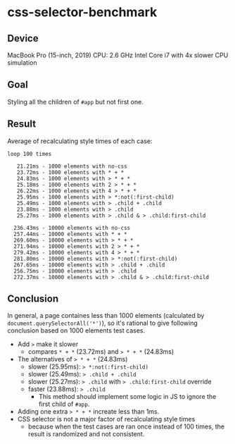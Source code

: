 # css-selector-benchmark

## Device

MacBook Pro (15-inch, 2019)
CPU: 2.6 GHz Intel Core i7 with 4x slower CPU simulation

## Goal

Styling all the children of `#app` but not first one.

## Result

Average of recalculating style times of each case:

```
loop 100 times 

   21.21ms - 1000 elements with no-css
   23.72ms - 1000 elements with * + *
   24.83ms - 1000 elements with > * + *
   25.18ms - 1000 elements with 2 > * + *
   26.22ms - 1000 elements with 4 > * + *
   25.95ms - 1000 elements with > *:not(:first-child)
   25.49ms - 1000 elements with > .child + .child
   23.88ms - 1000 elements with > .child
   25.27ms - 1000 elements with > .child & > .child:first-child 

  236.43ms - 10000 elements with no-css
  257.44ms - 10000 elements with * + *
  269.60ms - 10000 elements with > * + *
  271.94ms - 10000 elements with 2 > * + *
  279.42ms - 10000 elements with 4 > * + *
  281.80ms - 10000 elements with > *:not(:first-child)
  267.65ms - 10000 elements with > .child + .child
  256.75ms - 10000 elements with > .child
  272.37ms - 10000 elements with > .child & > .child:first-child 
```

## Conclusion

In general, a page containes less than 1000 elements (calculated by `document.querySelectorAll('*')`), so it's rational to give following conclusion based on 1000 elements test cases.

- Add `>` make it slower
  - compares `* + *` (23.72ms) and `> * + *` (24.83ms)
- The alternatives of `> * + *` (24.83ms)
  - slower (25.95ms): `> *:not(:first-child)`
  - slower (25.49ms): `> .child + .child`
  - slower (25.27ms): `> .child` with `> .child:first-child` override
  - faster (23.88ms): `> .child`
    - This method should implement some logic in JS to ignore the first child of `#app`.
- Adding one extra `> * + *` increate less than 1ms.
- CSS selector is not a major factor of recalculating style times
  - because when the test cases are ran once instead of 100 times, the result is randomized and not consistent.

  


